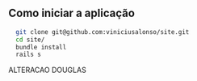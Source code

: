 ## Como iniciar a aplicação


```sh
  git clone git@github.com:viniciusalonso/site.git
  cd site/
  bundle install
  rails s
```

ALTERACAO DOUGLAS